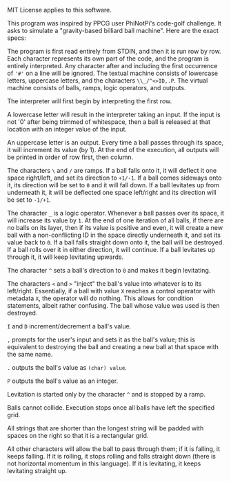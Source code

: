 MIT License applies to this software.

This program was inspired by PPCG user PhiNotPi's code-golf challenge. It asks 
to simulate a "gravity-based billiard ball machine". Here are the exact specs:

The program is first read entirely from STDIN, and then it is run row by row. Each character represents its own part of the code, and the program is entirely interpreted. Any character after and including the first occurrence of `'#'` on a line will be ignored. The textual machine consists of lowercase letters, uppercase letters, and the characters `\\_/^<>ID,.P`. The virtual machine consists of balls, ramps, logic operators, and outputs.

The interpreter will first begin by interpreting the first row.

A lowercase letter will result in the interpreter taking an input. If the input is not '0' after being trimmed of whitespace, then a ball is released at that location with an integer value of the input.

An uppercase letter is an output. Every time a ball passes through its space, it will increment its value (by 1). At the end of the execution, all outputs will be printed in order of row first, then column.

The characters `\` and `/` are ramps. If a ball falls onto it, it will deflect it one space right/left, and set its direction to `+1/-1`. If a ball comes sideways onto it, its direction will be set to `0` and it will fall down. If a ball levitates up from underneath it, it will be deflected one space left/right and its direction will be set to `-1/+1`.

The character `_` is a logic operator. Whenever a ball passes over its space, it will increase its value by `1`. At the end of one iteration of all balls, if there are no balls on its layer, then if its value is positive and even, it will create a new ball with a non-conflicting ID in the space directly underneath it, and set its value back to `0`. If a ball falls straight down onto it, the ball will be destroyed. If a ball rolls over it in either direction, it will continue. If a ball levitates up through it, it will keep levitating upwards.

The character `^` sets a ball's direction to `0` and makes it begin levitating.

The characters `<` and `>` "inject" the ball's value into whatever is to its left/right. Essentially, if a ball with value `X` reaches a control operator with metadata `X`, the operator will do nothing. This allows for condition statements, albeit rather confusing. The ball whose value was used is then destroyed.

`I` and `D` increment/decrement a ball's value.

`,` prompts for the user's input and sets it as the ball's value; this is equivalent to destroying the ball and creating a new ball at that space with the same name.

`.` outputs the ball's value as `(char) value`.

`P` outputs the ball's value as an integer.

Levitation is started only by the character `^` and is stopped by a ramp.

Balls cannot collide. Execution stops once all balls have left the specified grid.

All strings that are shorter than the longest string will be padded with spaces on the right so that it is a rectangular grid.

All other characters will allow the ball to pass through them; if it is falling, it keeps falling. If it is rolling, it stops rolling and falls straight down (there is not horizontal momentum in this language). If it is levitating, it keeps levitating straight up.
